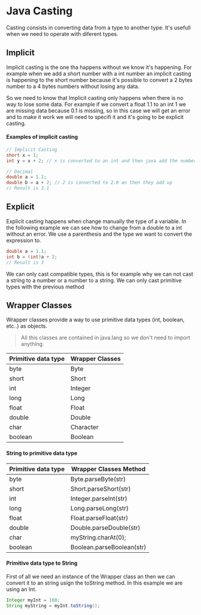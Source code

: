 # Java Casting
Casting consists in converting data from a type to another type. It's usefull when we need to operate with diferent types.
## Implicit
Implicit casting is the one tha happens without we know it's happening. For example when we add a short number with a int number an implicit casting is happening to the short number because it's possible to convert a 2 bytes number to a 4 bytes numbers without losing any data.

So we need to know that Implicit casting only happens when there is no way to lose some data. For example if we convert a float 1.1 to an int 1 we are missing data because 0.1 is missing, so in this case we will get an error and to make it work we will need to specifi it and it's going to be explicit casting. 

#### Examples of implicit casting

```java
// Implicit Casting
short x = 1;
int y = x + 2; // x is converted to an int and then java add the numbers

// Decimal
double a = 1.1;
double b = a + 2; // 2 is converted to 2.0 an then they add up        
// Result is 3.1
```

## Explicit
Explicit casting happens when change manually the type of a variable. In the following example we can see how to change from a double to a int without an error. We use a parenthesis and the type we want to convert the expression to.

```java
double a = 1.1;
int b = (int)a + 2;
// Result is 3
```

We can only cast compatible types, this is for example why we can not cast a string to a number or a number to a string. We can only cast primitive types with the previous method

## Wrapper Classes
Wrapper classes provide a way to use primitive data types (int, boolean, etc..) as objects. 

> All this classes are contained in java.lang so we don't need to import anything.

| Primitive data type | Wrapper Classes |
|:--------------------|-----------------|
| byte                | Byte            |
| short               | Short           |
| int                 | Integer         |
| long                | Long            |
| float               | Float           |
| double              | Double          |
| char                | Character       |
| boolean             | Boolean         |

#### String to primitive data type

| Primitive data type | Wrapper Classes Method    |
|:--------------------|---------------------------|
| byte                | Byte.parseByte(str)       |
| short               | Short.parseShort(str)     |
| int                 | Integer.parseInt(str)     |
| long                | Long.parseLong(str)       |
| float               | Float.parseFloat(str)     |
| double              | Double.parseDouble(str)   |
| char                | myString.charAt(0);       |
| boolean             | Boolean.parseBoolean(str) |

#### Primitive data type to String

First of all we need an instance of the Wrapper class an then we can convert it to an string usign the toString method. In this example we are using an Int.
```java
Integer myInt = 100;
String myString = myInt.toString();
```